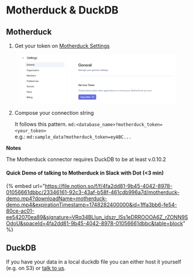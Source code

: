 # Motherduck & DuckDB

## Motherduck

1. Get your token on [Motherduck Settings](https://app.motherduck.com/settings)

<figure><img src="../../.gitbook/assets/grafik (34).png" alt=""><figcaption></figcaption></figure>



2.  Compose your connection string

    It follows this pattern. `md:<database_name>?motherduck_token=<your_token>`\
    e.g.: `md:sample_data?motherduck_token=eyABC...`



**Notes**

The Motherduck connector requires DuckDB to be at least v.0.10.2



#### Quick Demo of talking to Motherduck in Slack with Dot (<3 min)

{% embed url="https://file.notion.so/f/f/4fa2dd81-9b45-4042-8978-01056661dbbc/23346161-92c3-43af-b58f-461cdb996a7d/motherduck-demo.mp4?downloadName=motherduck-demo.mp4&expirationTimestamp=1748282400000&id=1ffa3bb6-fe54-80ce-ac01-ee542070ea89&signature=VRq34BLIun_idszr_lSs1eDRROOOA6Z_rZONN9SOdoU&spaceId=4fa2dd81-9b45-4042-8978-01056661dbbc&table=block" %}

## DuckDB

If you have your data in a local duckdb file you can either host it yourself (e.g. on S3) or [talk to us](../support.md).
